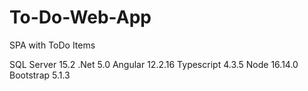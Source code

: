 # To-Do-Web-App
 SPA with ToDo Items

SQL Server 15.2
.Net 5.0
Angular 12.2.16
Typescript 4.3.5
Node 16.14.0
Bootstrap 5.1.3

